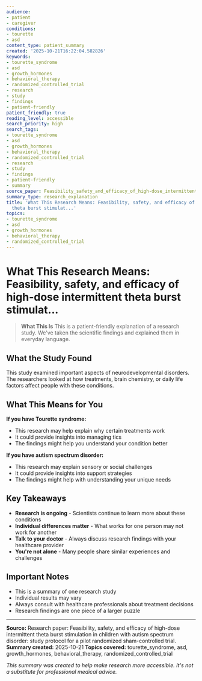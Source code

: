 ```yaml
---
audience:
- patient
- caregiver
conditions:
- tourette
- asd
content_type: patient_summary
created: '2025-10-21T16:22:04.582826'
keywords:
- tourette_syndrome
- asd
- growth_hormones
- behavioral_therapy
- randomized_controlled_trial
- research
- study
- findings
- patient-friendly
patient_friendly: true
reading_level: accessible
search_priority: high
search_tags:
- tourette_syndrome
- asd
- growth_hormones
- behavioral_therapy
- randomized_controlled_trial
- research
- study
- findings
- patient-friendly
- summary
source_paper: Feasibility_safety_and_efficacy_of_high-dose_intermittent_theta_burst_stimulation_in_children_with_a.md
summary_type: research_explanation
title: 'What This Research Means: Feasibility, safety, and efficacy of high-dose intermittent
  theta burst stimulat...'
topics:
- tourette_syndrome
- asd
- growth_hormones
- behavioral_therapy
- randomized_controlled_trial
---
```


# What This Research Means: Feasibility, safety, and efficacy of high-dose intermittent theta burst stimulat...

> **What This Is**
> This is a patient-friendly explanation of a research study. We've taken the scientific findings and explained them in everyday language.

## What the Study Found

This study examined important aspects of neurodevelopmental disorders. The researchers looked at how treatments, brain chemistry, or daily life factors affect people with these conditions.

## What This Means for You

**If you have Tourette syndrome:**
- This research may help explain why certain treatments work
- It could provide insights into managing tics
- The findings might help you understand your condition better

**If you have autism spectrum disorder:**
- This research may explain sensory or social challenges
- It could provide insights into support strategies
- The findings might help with understanding your unique needs

## Key Takeaways

- **Research is ongoing** - Scientists continue to learn more about these conditions
- **Individual differences matter** - What works for one person may not work for another
- **Talk to your doctor** - Always discuss research findings with your healthcare provider
- **You're not alone** - Many people share similar experiences and challenges

## Important Notes

- This is a summary of one research study
- Individual results may vary
- Always consult with healthcare professionals about treatment decisions
- Research findings are one piece of a larger puzzle

---

**Source:** Research paper: Feasibility, safety, and efficacy of high-dose intermittent theta burst stimulation in children with autism spectrum disorder: study protocol for a pilot randomized sham-controlled trial.
**Summary created:** 2025-10-21
**Topics covered:** tourette_syndrome, asd, growth_hormones, behavioral_therapy, randomized_controlled_trial

*This summary was created to help make research more accessible. It's not a substitute for professional medical advice.*
